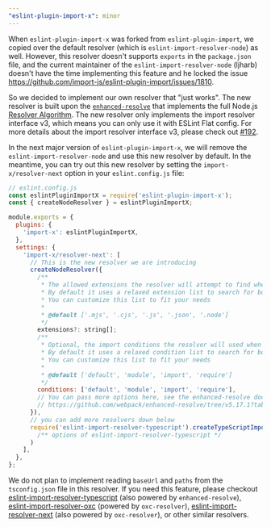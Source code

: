 ```yaml
---
"eslint-plugin-import-x": minor
---
```


When `eslint-plugin-import-x` was forked from `eslint-plugin-import`, we copied over the default resolver (which is `eslint-import-resolver-node`) as well. However, this resolver doesn't supports `exports` in the `package.json` file, and the current maintainer of the `eslint-import-resolver-node` (ljharb) doesn't have the time implementing this feature and he locked the issue https://github.com/import-js/eslint-plugin-import/issues/1810.

So we decided to implement our own resolver that "just works". The new resolver is built upon the [`enhanced-resolve`](https://www.npmjs.com/package/enhanced-resolve) that implements the full Node.js [Resolver Algorithm](https://nodejs.org/dist/v14.21.3/docs/api/esm.html#esm_resolver_algorithm). The new resolver only implements the import resolver interface v3, which means you can only use it with ESLint Flat config. For more details about the import resolver interface v3, please check out [#192](https://github.com/un-ts/eslint-plugin-import-x/pull/192).

In the next major version of `eslint-plugin-import-x`, we will remove the `eslint-import-resolver-node` and use this new resolver by default. In the meantime, you can try out this new resolver by setting the `import-x/resolver-next` option in your `eslint.config.js` file:

```js
// eslint.config.js
const eslintPluginImportX = require('eslint-plugin-import-x');
const { createNodeResolver } = eslintPluginImportX;

module.exports = {
  plugins: {
    'import-x': eslintPluginImportX,
  },
  settings: {
    'import-x/resolver-next': [
      // This is the new resolver we are introducing
      createNodeResolver({
        /**
         * The allowed extensions the resolver will attempt to find when resolving a module
         * By default it uses a relaxed extension list to search for both ESM and CJS modules
         * You can customize this list to fit your needs
         *
         * @default ['.mjs', '.cjs', '.js', '.json', '.node']
         */
        extensions?: string[];
        /**
         * Optional, the import conditions the resolver will used when reading the exports map from "package.json"
         * By default it uses a relaxed condition list to search for both ESM and CJS modules
         * You can customize this list to fit your needs
         *
         * @default ['default', 'module', 'import', 'require']
         */
        conditions: ['default', 'module', 'import', 'require'],
        // You can pass more options here, see the enhanced-resolve documentation for more details
        // https://github.com/webpack/enhanced-resolve/tree/v5.17.1?tab=readme-ov-file#resolver-options
      }),
      // you can add more resolvers down below
      require('eslint-import-resolver-typescript').createTypeScriptImportResolver(
        /** options of eslint-import-resolver-typescript */
      )
    ],
  },
};
```

We do not plan to implement reading `baseUrl` and `paths` from the `tsconfig.json` file in this resolver. If you need this feature, please checkout [eslint-import-resolver-typescript](https://www.npmjs.com/package/eslint-import-resolver-typescript) (also powered by `enhanced-resolve`), [eslint-import-resolver-oxc](https://www.npmjs.com/package/eslint-import-resolver-oxc) (powered by `oxc-resolver`), [eslint-import-resolver-next](https://www.npmjs.com/package/eslint-import-resolver-next) (also powered by `oxc-resolver`), or other similar resolvers.
